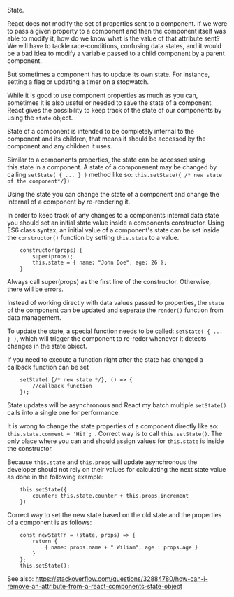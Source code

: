 State.

React does not modify the set of properties sent to a component. If we were to pass a given property to a component and then the component itself was able to modify it, how do we know what is the value of that attribute sent? We will have to tackle race-conditions, confusing data states, and it would be a bad idea to modify a variable passed to a child component by a parent component.

But sometimes a component has to update its own state. For instance, setting a flag or updating a timer on a stopwatch.

While it is good to use component properties as much as you can, sometimes it is also useful or needed to save the state of a component. React gives the possibility to keep track of the state of our components by using the `state` object.

State of a component is intended to be completely internal to the component and its children, that means it should be accessed by the component and any children it uses.

Similar to a components properties, the state can be accessed using this.state in a component. A state of a componenent may be changed by calling `setState( { ... } )` method like so: 
    `this.setState({ /* new state of the component*/})`

Using the state you can change the state of a component and change the internal of a component by re-rendering it.

In order to keep track of any changes to a components internal data state you should set an initial state value inside a components constructor. Using ES6 class syntax, an initial value of a component's state can be set inside the `constructor()` function by setting `this.state` to a value.

        constructor(props) {
            super(props);
            this.state = { name: "John Doe", age: 26 };
        }


Always call super(props) as the first line of the constructor. Otherwise, there will be errors.

Instead of working directly with data values passed to properties, the `state` of the component can be updated and seperate the `render()` function from data management.

To update the state, a special function needs to be called: `setState( { ... } )`, which will trigger the component to re-reder whenever it detects changes in the state object.

If you need to execute a function right after the state has changed a callback function can be set 

        setState( {/* new state */}, () => {
            //callback function
        });

State updates will be asynchronous and React my batch multiple `setState()` calls into a single one for performance.

It is wrong to change the state properties of a component directly like so: `this.state.comment = 'Hi!'; `. Correct way is to call `this.setState()`. The only place where you can and should assign values for `this.state` is inside the constructor.

Because `this.state` and `this.props` will update asynchronous the developer should not rely on their values for calculating the next state value as done in the following example:

        this.setState({
            counter: this.state.counter + this.props.increment
        })

Correct way to set the new state based on the old state and the properties of a component is as follows:

        const newStatFn = (state, props) => {
            return {
                { name: props.name + " Wiliam", age : props.age }
            }
        }; 
        this.setState();

See also: https://stackoverflow.com/questions/32884780/how-can-i-remove-an-attribute-from-a-react-components-state-object        